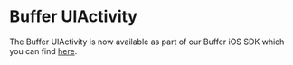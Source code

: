 Buffer UIActivity
=============

The Buffer UIActivity is now available as part of our Buffer iOS SDK which you can find [here](https://github.com/bufferapp/buffer-ios-sdk).